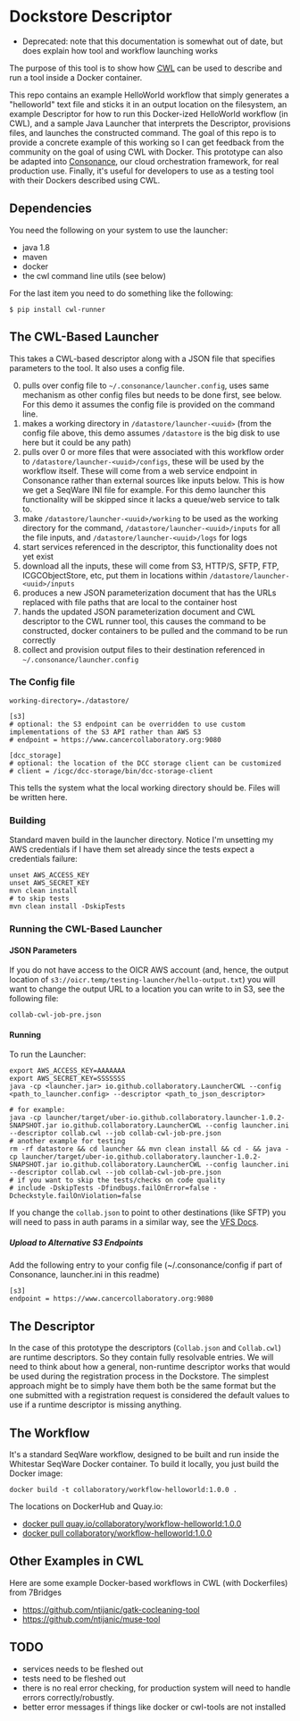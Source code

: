 # Dockstore Descriptor

* Deprecated: note that this documentation is somewhat out of date, but does explain how tool and workflow launching works

The purpose of this tool is to show how [CWL](http://ga4gh.org/#/cwf-team) can be used to describe and run a tool inside a Docker container.

This repo contains an example HelloWorld workflow that simply generates a "helloworld" text file and sticks it in an output location on the filesystem, an example Descriptor for how to run this Docker-ized HelloWorld workflow (in CWL), and a sample Java Launcher that interprets the Descriptor, provisions files, and launches the constructed command.  The goal of this repo is to provide a concrete example of this working so I can get feedback from the community on the goal of using CWL with Docker.  This prototype can also be adapted into [Consonance](https://github.com/Consonance/), our cloud orchestration framework, for real production use. Finally, it's useful for developers to use as a testing tool with their Dockers described using CWL. 

## Dependencies

You need the following on your system to use the launcher:

* java 1.8
* maven
* docker
* the cwl command line utils (see below)

For the last item you need to do something like the following:

```
$ pip install cwl-runner
```

## The CWL-Based Launcher

This takes a CWL-based descriptor along with a JSON file that specifies parameters to the tool.  It also uses a config file.

0. pulls over config file to `~/.consonance/launcher.config`, uses same mechanism as other config files but needs to be done first, see below. For this demo it assumes the config file is provided on the command line.
0. makes a working directory in `/datastore/launcher-<uuid>` (from the config file above, this demo assumes `/datastore` is the big disk to use here but it could be any path)
0. pulls over 0 or more files that were associated with this workflow order to `/datastore/launcher-<uuid>/configs`, these will be used by the workflow itself. These will come from a web service endpoint in Consonance rather than external sources like inputs below. This is how we get a SeqWare INI file for example. For this demo launcher this functionality will be skipped since it lacks a queue/web service to talk to. 
0. make `/datastore/launcher-<uuid>/working` to be used as the working directory for the command, `/datastore/launcher-<uuid>/inputs` for all the file inputs, and `/datastore/launcher-<uuid>/logs` for logs
0. start services referenced in the descriptor, this functionality does not yet exist
0. download all the inputs, these will come from S3, HTTP/S, SFTP, FTP, ICGCObjectStore, etc, put them in locations within `/datastore/launcher-<uuid>/inputs`
0. produces a new JSON parameterization document that has the URLs replaced with file paths that are local to the container host
0. hands the updated JSON parameterization document and CWL descriptor to the CWL runner tool, this causes the command to be constructed, docker containers to be pulled and the command to be run correctly
0. collect and provision output files to their destination referenced in `~/.consonance/launcher.config`

### The Config file

```
working-directory=./datastore/

[s3]
# optional: the S3 endpoint can be overridden to use custom implementations of the S3 API rather than AWS S3
# endpoint = https://www.cancercollaboratory.org:9080

[dcc_storage]
# optional: the location of the DCC storage client can be customized 
# client = /icgc/dcc-storage/bin/dcc-storage-client
```

This tells the system what the local working directory should be.  Files will be written here.

### Building

Standard maven build in the launcher directory. Notice I'm unsetting my AWS credentials if I have them set already since the tests expect a credentials failure:

    unset AWS_ACCESS_KEY
    unset AWS_SECRET_KEY
    mvn clean install
    # to skip tests
    mvn clean install -DskipTests

### Running the CWL-Based Launcher

#### JSON Parameters

If you do not have access to the OICR AWS account (and, hence, the output location of `s3://oicr.temp/testing-launcher/hello-output.txt`) you will want to change the output URL to a location you can write to in S3, see the following file:

```
collab-cwl-job-pre.json
```

#### Running

To run the Launcher:

    export AWS_ACCESS_KEY=AAAAAAA
    export AWS_SECRET_KEY=SSSSSSS
    java -cp <launcher.jar> io.github.collaboratory.LauncherCWL --config <path_to_launcher.config> --descriptor <path_to_json_descriptor>

    # for example:
    java -cp launcher/target/uber-io.github.collaboratory.launcher-1.0.2-SNAPSHOT.jar io.github.collaboratory.LauncherCWL --config launcher.ini --descriptor collab.cwl --job collab-cwl-job-pre.json
    # another example for testing
    rm -rf datastore && cd launcher && mvn clean install && cd - && java -cp launcher/target/uber-io.github.collaboratory.launcher-1.0.2-SNAPSHOT.jar io.github.collaboratory.LauncherCWL --config launcher.ini --descriptor collab.cwl --job collab-cwl-job-pre.json
    # if you want to skip the tests/checks on code quality
    # include -DskipTests -Dfindbugs.failOnError=false -Dcheckstyle.failOnViolation=false

If you change the `collab.json` to point to other destinations (like SFTP) you will need to pass in auth params in a similar way, see the [VFS Docs](http://commons.apache.org/proper/commons-vfs/api.html).

##### Upload to Alternative S3 Endpoints

Add the following entry to your config file (~/.consonance/config if part of Consonance, launcher.ini in this readme) 

    [s3]
    endpoint = https://www.cancercollaboratory.org:9080



## The Descriptor

In the case of this prototype the descriptors (`Collab.json` and `Collab.cwl`) are runtime descriptors.  So they contain fully resolvable entries.  We will need to think about how a general, non-runtime descriptor works that would be used during the registration process in the Dockstore.  The simplest approach might be to simply have them both be the same format but the one submitted with a registration request is considered the default values to use if a runtime descriptor is missing anything.

## The Workflow

It's a standard SeqWare workflow, designed to be built and run inside the Whitestar SeqWare Docker container.  To build it locally, you just build the Docker image:

    docker build -t collaboratory/workflow-helloworld:1.0.0 .

The locations on DockerHub and Quay.io:

* [docker pull quay.io/collaboratory/workflow-helloworld:1.0.0](https://quay.io/repository/collaboratory/workflow-helloworld)
* [docker pull collaboratory/workflow-helloworld:1.0.0](https://hub.docker.com/r/collaboratory/workflow-helloworld/)

## Other Examples in CWL

Here are some example Docker-based workflows in CWL (with Dockerfiles) from 7Bridges

* https://github.com/ntijanic/gatk-cocleaning-tool
* https://github.com/ntijanic/muse-tool

## TODO

* services needs to be fleshed out
* tests need to be fleshed out
* there is no real error checking, for production system will need to handle errors correctly/robustly.
* better error messages if things like docker or cwl-tools are not installed
